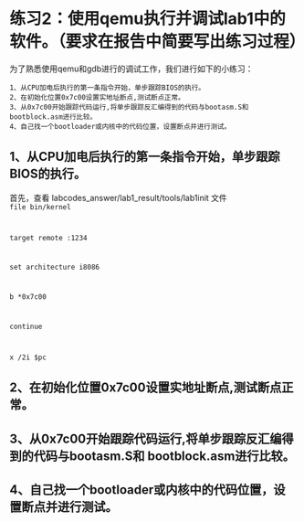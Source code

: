 # 练习2：使用qemu执行并调试lab1中的软件。（要求在报告中简要写出练习过程）
为了熟悉使用qemu和gdb进行的调试工作，我们进行如下的小练习：

    1、从CPU加电后执行的第一条指令开始，单步跟踪BIOS的执行。
    2、在初始化位置0x7c00设置实地址断点,测试断点正常。
    3、从0x7c00开始跟踪代码运行,将单步跟踪反汇编得到的代码与bootasm.S和 bootblock.asm进行比较。
    4、自己找一个bootloader或内核中的代码位置，设置断点并进行测试。
## 1、从CPU加电后执行的第一条指令开始，单步跟踪BIOS的执行。
 首先，查看 labcodes_answer/lab1_result/tools/lab1init 文件
<code>
file bin/kernel
    
target remote :1234

set architecture i8086

b *0x7c00

continue

x /2i $pc 
</code>
## 2、在初始化位置0x7c00设置实地址断点,测试断点正常。
## 3、从0x7c00开始跟踪代码运行,将单步跟踪反汇编得到的代码与bootasm.S和 bootblock.asm进行比较。
## 4、自己找一个bootloader或内核中的代码位置，设置断点并进行测试。
